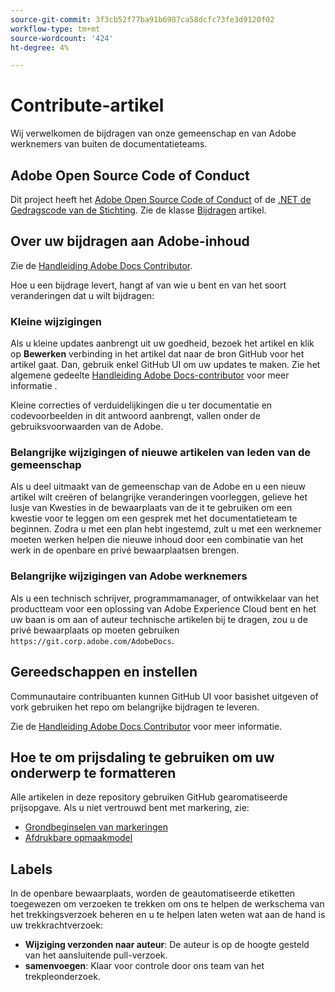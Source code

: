 ```yaml
---
source-git-commit: 3f3cb52f77ba91b6987ca58dcfc73fe3d9120f02
workflow-type: tm+mt
source-wordcount: '424'
ht-degree: 4%

---
```

# Contribute-artikel

Wij verwelkomen de bijdragen van onze gemeenschap en van Adobe werknemers van buiten de documentatieteams.

## Adobe Open Source Code of Conduct

Dit project heeft het [Adobe Open Source Code of Conduct](code-of-conduct.md) of de [.NET de Gedragscode van de Stichting](https://dotnetfoundation.org/code-of-conduct). Zie de klasse [Bijdragen](contributing.md) artikel.

## Over uw bijdragen aan Adobe-inhoud

Zie de [Handleiding Adobe Docs Contributor](https://experienceleague.adobe.com/docs/contributor/contributor-guide/introduction.html?lang=nl).

Hoe u een bijdrage levert, hangt af van wie u bent en van het soort veranderingen dat u wilt bijdragen:

### Kleine wijzigingen

Als u kleine updates aanbrengt uit uw goedheid, bezoek het artikel en klik op **Bewerken** verbinding in het artikel dat naar de bron GitHub voor het artikel gaat. Dan, gebruik enkel GitHub UI om uw updates te maken. Zie het algemene gedeelte [Handleiding Adobe Docs-contributor](https://experienceleague.adobe.com/docs/contributor/contributor-guide/introduction.html?lang=nl) voor meer informatie .

Kleine correcties of verduidelijkingen die u ter documentatie en codevoorbeelden in dit antwoord aanbrengt, vallen onder de gebruiksvoorwaarden van de Adobe.

### Belangrijke wijzigingen of nieuwe artikelen van leden van de gemeenschap

Als u deel uitmaakt van de gemeenschap van de Adobe en u een nieuw artikel wilt creëren of belangrijke veranderingen voorleggen, gelieve het lusje van Kwesties in de bewaarplaats van de it te gebruiken om een kwestie voor te leggen om een gesprek met het documentatieteam te beginnen. Zodra u met een plan hebt ingestemd, zult u met een werknemer moeten werken helpen die nieuwe inhoud door een combinatie van het werk in de openbare en privé bewaarplaatsen brengen.

<!--
If you submit a pull request with significant changes to documentation and code examples, you'll see a message in the pull request asking you to submit an online contribution license agreement (CLA). We need you to complete the online form before we can review your pull request.
-->

### Belangrijke wijzigingen van Adobe werknemers

Als u een technisch schrijver, programmamanager, of ontwikkelaar van het productteam voor een oplossing van Adobe Experience Cloud bent en het uw baan is om aan of auteur technische artikelen bij te dragen, zou u de privé bewaarplaats op moeten gebruiken `https://git.corp.adobe.com/AdobeDocs`.

<!--Employees from other parts of the Adobe world should use the public repo for minor updates.-->

## Gereedschappen en instellen

Communautaire contribuanten kunnen GitHub UI voor basishet uitgeven of vork gebruiken het repo om belangrijke bijdragen te leveren.

Zie de [Handleiding Adobe Docs Contributor](https://experienceleague.adobe.com/docs/contributor/contributor-guide/introduction.html?lang=nl) voor meer informatie.

## Hoe te om prijsdaling te gebruiken om uw onderwerp te formatteren

Alle artikelen in deze repository gebruiken GitHub gearomatiseerde prijsopgave. Als u niet vertrouwd bent met markering, zie:

* [Grondbeginselen van markeringen](https://help.github.com/articles/getting-started-with-writing-and-formatting-on-github/)
* [Afdrukbare opmaakmodel](https://guides.github.com/pdfs/markdown-cheatsheet-online.pdf)

## Labels

In de openbare bewaarplaats, worden de geautomatiseerde etiketten toegewezen om verzoeken te trekken om ons te helpen de werkschema van het trekkingsverzoek beheren en u te helpen laten weten wat aan de hand is uw trekkrachtverzoek:

* **Wijziging verzonden naar auteur**: De auteur is op de hoogte gesteld van het aansluitende pull-verzoek.
* **samenvoegen**: Klaar voor controle door ons team van het trekpleonderzoek.
